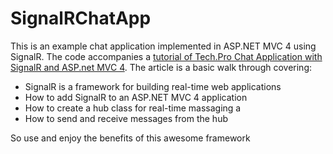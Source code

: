 SignalRChatApp
==============

This is an example chat application implemented in ASP.NET MVC 4 using SignalR. The code accompanies a [tutorial of Tech.Pro Chat Application with SignalR and ASP.net MVC 4](http://tech.pro/tutorial/1491/chat-application-with-signalr-and-aspnet-mvc-4). The article is a basic walk through covering:

* SignalR is a framework for building real-time web applications
* How to add SignalR to an ASP.NET MVC 4 application
* How to create a hub class for real-time massaging a
* How to send and receive messages from the hub

So use and enjoy the benefits of this awesome framework
